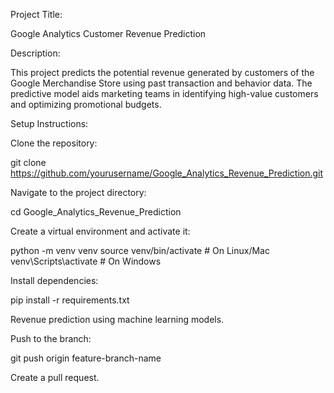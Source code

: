 Project Title:

Google Analytics Customer Revenue Prediction

Description:

This project predicts the potential revenue generated by customers of the Google Merchandise Store using past transaction and behavior data. The predictive model aids marketing teams in identifying high-value customers and optimizing promotional budgets.

Setup Instructions:

Clone the repository:

git clone https://github.com/yourusername/Google_Analytics_Revenue_Prediction.git

Navigate to the project directory:

cd Google_Analytics_Revenue_Prediction

Create a virtual environment and activate it:

python -m venv venv
source venv/bin/activate    # On Linux/Mac
venv\Scripts\activate      # On Windows

Install dependencies:

pip install -r requirements.txt


Revenue prediction using machine learning models.



Push to the branch:

git push origin feature-branch-name

Create a pull request.
